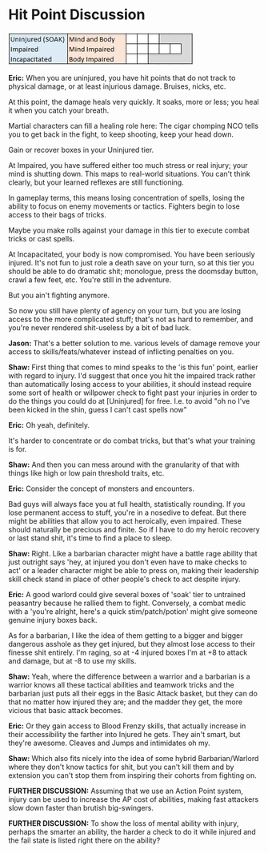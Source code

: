 # Hit Point Discussion
        
![Hit Point Box Diagram](.\HitpointBoxes.png)
        
**Eric:** When you are uninjured, you have hit points that do not track to physical damage, or at least injurious damage. Bruises, nicks, etc.

At this point, the damage heals very quickly. It soaks, more or less; you heal it when you catch your breath. 

Martial characters can fill a healing role here: The cigar chomping NCO tells you to get back in the fight, to keep shooting, keep your head down. 

Gain or recover boxes in your Uninjured tier. 

At Impaired, you have suffered either too much stress or real injury; your mind is shutting down. This maps to real-world situations. You can't think clearly, but your learned reflexes are still functioning. 

In gameplay terms, this means losing concentration of spells, losing the ability to focus on enemy movements or tactics. Fighters begin to lose access to their bags of tricks. 

Maybe you make rolls against your damage in this tier to execute combat tricks or cast spells. 

At Incapacitated, your body is now compromised. You have been seriously injured. It's not fun to just role a death save on your turn, so at this tier you should be able to do dramatic shit; monologue, press the doomsday button, crawl a few feet, etc. You're still in the adventure. 

But you ain't fighting anymore. 

So now you still have plenty of agency on your turn, but you are losing access to the more complicated stuff; that's not as hard to remember, and you're never rendered shit-useless by a bit of bad luck. 

**Jason:** That's a better solution to me.  various levels of damage remove your access to skills/feats/whatever instead of inflicting penalties on you. 

**Shaw:** First thing that comes to mind speaks to the 'is this fun' point, earlier with regard to injury.  I'd suggest that once you hit the impaired track rather than automatically losing access to your abilities, it should instead require some sort of health or willpower check to fight past your injuries in order to do the things you could do at [Uninjured] for free. I.e. to avoid "oh no I've been kicked in the shin, guess I can't cast spells now" 

**Eric:** Oh yeah, definitely.

It's harder to concentrate or do combat tricks, but that's what your training is for. 

**Shaw:** And then you can mess around with the granularity of that with things like high or low pain threshold traits, etc. 

**Eric:** Consider the concept of monsters and encounters. 

Bad guys will always face you at full health, statistically rounding. If you lose permanent access to stuff, you're in a nosedive to defeat. But there might be abilities that allow you to act heroically, even impaired. These should naturally be precious and finite. So if I have to do my heroic recovery or last stand shit, it's time to find a place to sleep. 

**Shaw:** Right.  Like a barbarian character might have a battle rage ability that just outright says 'hey, at injured you don't even have to make checks to act' or a leader character might be able to press on, making their leadership skill check stand in place of other people's check to act despite injury.

**Eric:** A good warlord could give several boxes of 'soak' tier to untrained peasantry because he rallied them to fight. Conversely, a combat medic with a 'you're alright, here's a quick stim/patch/potion' might give someone genuine injury boxes back. 

As for a barbarian, I like the idea of them getting to a bigger and bigger dangerous asshole as they get injured, but they almost lose access to their finesse shit entirely. I'm raging, so at -4 injured boxes I'm at +8 to attack and damage, but at -8 to use my skills. 

**Shaw:** Yeah, where the difference between a warrior and a barbarian is a warrior knows all these tactical abilities and teamwork tricks and the barbarian just puts all their eggs in the Basic Attack basket, but they can do that no matter how injured they are; and the madder they get, the more vicious that basic attack becomes.

**Eric:** Or they gain access to Blood Frenzy skills, that actually increase in their accessibility the farther into Injured he gets. They ain't smart, but they're awesome. Cleaves and Jumps and intimidates oh my. 

**Shaw:** Which also fits nicely into the idea of some hybrid Barbarian/Warlord where they don't know tactics for shit, but you can't kill them and by extension you can't stop them from inspiring their cohorts from fighting on.

**FURTHER DISCUSSION:** Assuming that we use an Action Point system, injury can be used to increase the AP cost of abilities, making fast attackers slow down faster than brutish big-swingers.

**FURTHER DISCUSSION:** To show the loss of mental ability with injury, perhaps the smarter an ability, the harder a check to do it while injured and the fail state is listed right there on the ability?